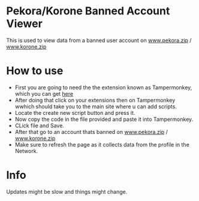 # Pekora/Korone Banned Account Viewer
This is used to view data from a banned user account on www.pekora.zip / www.korone.zip

# How to use
* First you are going to need the the extension known as Tampermonkey, which you can get [here]([https://pages.github.com/](https://microsoftedge.microsoft.com/addons/detail/tampermonkey/iikmkjmpaadaobahmlepeloendndfphd?refid=bingshortanswersdownload))
* After doing that click on your extensions then on Tampermonkey wwhich should take you to the main site where u can add scripts.
* Locate the create new script button and press it.
* Now copy the code in the file provided and paste it into Tampermonkey.
* CLick file and Save.
* After that go to an account thats banned on www.pekora.zip / www.korone.zip
* Make sure to refresh the page as it collects data from the profile in the Network.

# Info
Updates might be slow and things might change.
